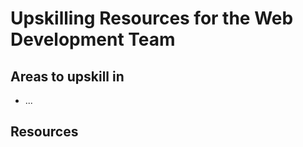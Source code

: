 # Upskilling Resources for the Web Development Team 



## Areas to upskill in

- ...


## Resources



